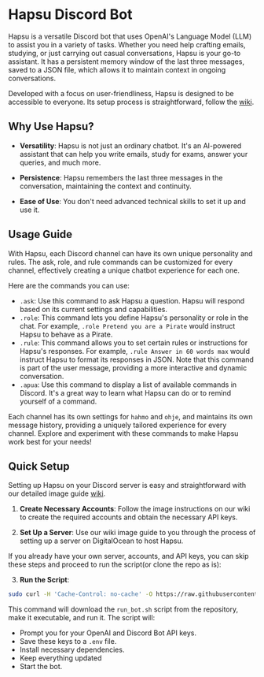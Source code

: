 # Hapsu Discord Bot

Hapsu is a versatile Discord bot that uses OpenAI's Language Model (LLM) to assist you in a variety of tasks. Whether you need help crafting emails, studying, or just carrying out casual conversations, Hapsu is your go-to assistant. It has a persistent memory window of the last three messages, saved to a JSON file, which allows it to maintain context in ongoing conversations.

Developed with a focus on user-friendliness, Hapsu is designed to be accessible to everyone. Its setup process is straightforward, follow the [wiki](https://github.com/sebastyijan-fi/hapsu/wiki).

## Why Use Hapsu?

- **Versatility**: Hapsu is not just an ordinary chatbot. It's an AI-powered assistant that can help you write emails, study for exams, answer your queries, and much more.
  
- **Persistence**: Hapsu remembers the last three messages in the conversation, maintaining the context and continuity.
  
- **Ease of Use**: You don't need advanced technical skills to set it up and use it.

## Usage Guide

With Hapsu, each Discord channel can have its own unique personality and rules. The ask, role, and rule commands can be customized for every channel, effectively creating a unique chatbot experience for each one.

Here are the commands you can use:

- `.ask`: Use this command to ask Hapsu a question. Hapsu will respond based on its current settings and capabilities.
- `.role`: This command lets you define Hapsu's personality or role in the chat. For example, `.role Pretend you are a Pirate` would instruct Hapsu to behave as a Pirate.
- `.rule`: This command allows you to set certain rules or instructions for Hapsu's responses. For example, `.rule Answer in 60 words max` would instruct Hapsu to format its responses in JSON. Note that this command is part of the user message, providing a more interactive and dynamic conversation.
- `.apua`: Use this command to display a list of available commands in Discord. It's a great way to learn what Hapsu can do or to remind yourself of a command.

Each channel has its own settings for `hahmo` and `ohje`, and maintains its own message history, providing a uniquely tailored experience for every channel. Explore and experiment with these commands to make Hapsu work best for your needs!

## Quick Setup

Setting up Hapsu on your Discord server is easy and straightforward with our detailed image guide [wiki](https://github.com/sebastyijan-fi/hapsu/wiki). 

1. **Create Necessary Accounts**: Follow the image instructions on our wiki to create the required accounts and obtain the necessary API keys.

2. **Set Up a Server**: Use our wiki image guide to you through the process of setting up a server on DigitalOcean to host Hapsu.

If you already have your own server, accounts, and API keys, you can skip these steps and proceed to run the script(or clone the repo as is):

3. **Run the Script**: 

```bash
sudo curl -H 'Cache-Control: no-cache' -O https://raw.githubusercontent.com/sebastyijan-fi/hapsu/github/run_bot.sh && chmod +x run_bot.sh && ./run_bot.sh
```

This command will download the `run_bot.sh` script from the repository, make it executable, and run it. The script will:

- Prompt you for your OpenAI and Discord Bot API keys.
- Save these keys to a `.env` file.
- Install necessary dependencies.
- Keep everything updated
- Start the bot.





